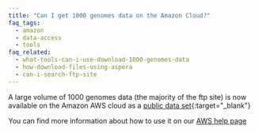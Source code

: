 ```yaml
---
title: "Can I get 1000 genomes data on the Amazon Cloud?"
faq_tags:
  - amazon
  - data-access
  - tools
faq_related:
  - what-tools-can-i-use-download-1000-genomes-data
  - how-download-files-using-aspera
  - can-i-search-ftp-site
---
```

                    
A large volume of 1000 genomes data (the majority of the ftp site) is now available on the Amazon AWS cloud as a [public data set](http://aws.amazon.com/datasets/4383){:target="_blank"}

You can find more information about how to use it on our [AWS help page](/using-1000-genomes-data-amazon-web-service-cloud)

